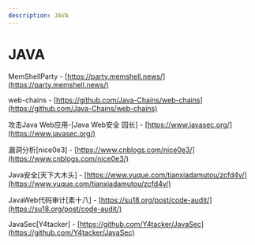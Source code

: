 ```yaml
---
description: JAVA
---
```


# JAVA

MemShellParty - [https://party.memshell.news/](https://party.memshell.news/)

web-chains - [https://github.com/Java-Chains/web-chains](https://github.com/Java-Chains/web-chains)

攻击Java Web应用-\[Java Web安全 园长] - [https://www.javasec.org/](https://www.javasec.org/)

漏洞分析\[nice0e3] - [https://www.cnblogs.com/nice0e3/](https://www.cnblogs.com/nice0e3/)

Java安全\[天下大木头] - [https://www.yuque.com/tianxiadamutou/zcfd4v/](https://www.yuque.com/tianxiadamutou/zcfd4v/)

JavaWeb代码审计\[素十八] - [https://su18.org/post/code-audit/](https://su18.org/post/code-audit/)

JavaSec\[Y4tacker] - [https://github.com/Y4tacker/JavaSec](https://github.com/Y4tacker/JavaSec)
